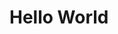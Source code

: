
# Hello World

<HelloWorld />



<template>
  <el-row class="mb-4">
    <el-button disabled>Default</el-button>
    <el-button type="primary" disabled>Primary</el-button>
    <el-button type="success" disabled>Success</el-button>
    <el-button type="info" disabled>Info</el-button>
    <el-button type="warning" disabled>Warning</el-button>
    <el-button type="danger" disabled>Danger</el-button>
  </el-row>

  <el-row>
    <el-button plain disabled>Plain</el-button>
    <el-button type="primary" plain disabled>Primary</el-button>
    <el-button type="success" plain disabled>Success</el-button>
    <el-button type="info" plain disabled>Info</el-button>
    <el-button type="warning" plain disabled>Warning</el-button>
    <el-button type="danger" plain disabled>Danger</el-button>
  </el-row>
</template>


